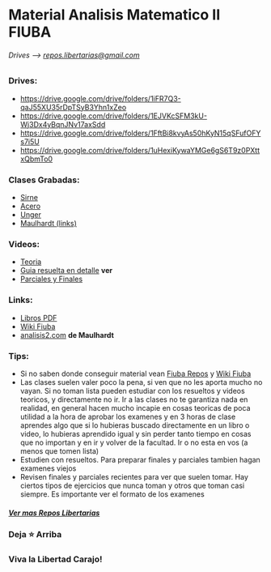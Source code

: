 # Material Analisis Matematico II FIUBA
###### Drives --> repos.libertarias@gmail.com

### Drives:
* https://drive.google.com/drive/folders/1iFR7Q3-qaJ55XU35rDpTSyB3Yhn1xZeo
* https://drive.google.com/drive/folders/1EJVKcSFM3kU-Wj3Dx4yBqnJNv17axSdd
* https://drive.google.com/drive/folders/1FftBi8kvyAs50hKyN15qSFufOFYs7i5U
* https://drive.google.com/drive/folders/1uHexiKywaYMGe6gS6T9z0PXttxQbmTo0
 
### Clases Grabadas:
* [Sirne](https://drive.google.com/drive/folders/1ZNFWQslerkyu2erbAPtoTYn4b-48Hgdw)
* [Acero](https://drive.google.com/drive/folders/1kwbR-EFoM4QkO2MWx3RY848uhpuzcscf)
* [Unger](https://www.youtube.com/playlist?list=PLqHR9oqOF2BWKSZ-SKu_dTYP4lAyRHbpN)
* [Maulhardt (links)](https://docs.google.com/document/d/1i2pwVVZkdPDD4nEYoSHNFVfR2Q2EvCzXb80EO8nJySI/edit)

### Videos:
* [Teoria](https://www.youtube.com/playlist?list=PLovUfzQicsXtmp6FcripzKR5CgGfiFL9o)
* [Guia resuelta en detalle](https://www.youtube.com/playlist?list=PLovUfzQicsXtGZz53C-VJpkjhSCRpuuzQ) __ver__
* [Parciales y Finales](https://www.youtube.com/playlist?list=PLovUfzQicsXve14fq9TaObnYJcogzUK1T)

### Links:
* [Libros PDF](https://drive.google.com/drive/folders/1p-fBy_jR-qgl5joIfljWK70Cy2-V-LC1)
* [Wiki Fiuba](http://wiki.foros-fiuba.com.ar/materias:61:03)
* [analisis2.com](https://analisis2.com/) __de Maulhardt__

### Tips:
* Si no saben donde conseguir material vean [Fiuba Repos](https://fede.dm/FIUBA-Repos/) y [Wiki Fiuba](http://wiki.foros-fiuba.com.ar/materias)
* Las clases suelen valer poco la pena, si ven que no les aporta mucho no vayan. Si no toman lista pueden estudiar con los resueltos y videos teoricos, y directamente no ir. Ir a las clases no te garantiza nada en realidad, en general hacen mucho incapie en cosas teoricas de poca utilidad a la hora de aprobar los examenes y en 3 horas de clase aprendes algo que si lo hubieras buscado directamente en un libro o video, lo hubieras aprendido igual y sin perder tanto tiempo en cosas que no importan y en ir y volver de la facultad. Ir o no esta en vos (a menos que tomen lista)
* Estudien con resueltos. Para preparar finales y parciales tambien hagan examenes viejos
* Revisen finales y parciales recientes para ver que suelen tomar. Hay ciertos tipos de ejercicios que nunca toman y otros que toman casi siempre. Es importante ver el formato de los examenes



##### [Ver mas Repos Libertarias](https://github.com/jporro?tab=repositories&q=&type=&language=&sort=stargazers)
### Deja **⭐** Arriba
### Viva la Libertad Carajo! 
